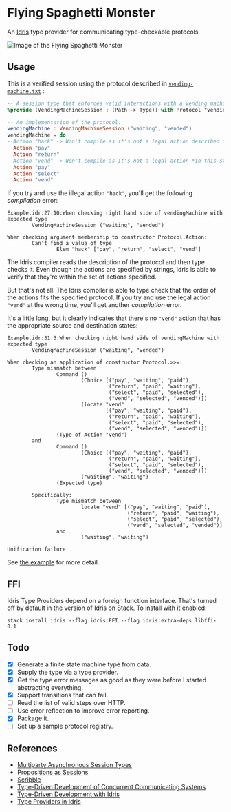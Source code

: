 # Flying Spaghetti Monster
An [Idris](http://www.idris-lang.org/) type provider for communicating type-checkable protocols.

![Image of the Flying Spaghetti Monster](https://upload.wikimedia.org/wikipedia/commons/thumb/9/90/Touched_by_His_Noodly_Appendage_HD.jpg/320px-Touched_by_His_Noodly_Appendage_HD.jpg "Touched by His Noodly Appendage by Niklas Jansson")


## Usage

This is a verified session using the protocol described in [`vending-machine.txt`](./example/vending-machine.txt) :
```idris
-- A session type that enforces valid interactions with a vending machine.
%provide (VendingMachineSession : (Path -> Type)) with Protocol "vending-machine.txt"

-- An implementation of the protocol.
vendingMachine : VendingMachineSession ("waiting", "vended")
vendingMachine = do
--Action "hack" -> Won't compile as it's not a legal action described in vending-machine.txt.
  Action "pay"
  Action "return"
--Action "vend" -> Won't compile as it's not a legal action *in this state*.
  Action "pay"
  Action "select"
  Action "vend"
```

If you try and use the illegal action `"hack"`, you'll get the following *compilation* error:

```
Example.idr:27:10:When checking right hand side of vendingMachine with expected type
        VendingMachineSession ("waiting", "vended")

When checking argument membership to constructor Protocol.Action:
        Can't find a value of type
                Elem "hack" ["pay", "return", "select", "vend"]
```

The Idris compiler reads the description of the protocol and then type checks it. Even though the actions are specified by strings, Idris is able to verify that they're within the set of actions specified.

But that's not all. The Idris compiler is able to type check that the order of the actions fits the specified protocol. If you try and use the legal action `"vend"` at the wrong time, you'll get another *compilation* error.

It's a little long, but it clearly indicates that there's no `"vend"` action that has the appropriate source and destination states:

```
Example.idr:31:3:When checking right hand side of vendingMachine with expected type
        VendingMachineSession ("waiting", "vended")

When checking an application of constructor Protocol.>>=:
        Type mismatch between
                Command ()
                        (Choice [("pay", "waiting", "paid"),
                                 ("return", "paid", "waiting"),
                                 ("select", "paid", "selected"),
                                 ("vend", "selected", "vended")])
                        (locate "vend"
                                [("pay", "waiting", "paid"),
                                 ("return", "paid", "waiting"),
                                 ("select", "paid", "selected"),
                                 ("vend", "selected", "vended")])
                (Type of Action "vend")
        and
                Command ()
                        (Choice [("pay", "waiting", "paid"),
                                 ("return", "paid", "waiting"),
                                 ("select", "paid", "selected"),
                                 ("vend", "selected", "vended")])
                        ("waiting", "waiting")
                (Expected type)

        Specifically:
                Type mismatch between
                        locate "vend" [("pay", "waiting", "paid"),
                                       ("return", "paid", "waiting"),
                                       ("select", "paid", "selected"),
                                       ("vend", "selected", "vended")]
                and
                        ("waiting", "waiting")

Unification failure
```

See [the example](./example) for more detail.

## FFI

Idris Type Providers depend on a foreign function interface. That's turned off by default in the version of Idris on Stack. To install with it enabled:

    stack install idris --flag idris:FFI --flag idris:extra-deps libffi-0.1

## Todo

- [x] Generate a finite state machine type from data.
- [x] Supply the type via a type provider.
- [x] Get the type error messages as good as they were before I started abstracting everything.
- [x] Support transitions that can fail.
- [ ] Read the list of valid steps over HTTP.
- [ ] Use error reflection to improve error reporting.
- [x] Package it.
- [ ] Set up a sample protocol registry.

## References

* [Multiparty Asynchronous Session Types](http://www.doc.ic.ac.uk/~yoshida/multiparty/multiparty.pdf)
* [Propositions as Sessions](http://homepages.inf.ed.ac.uk/wadler/papers/propositions-as-sessions/propositions-as-sessions-jfp.pdf)
* [Scribble](http://www.scribble.org/)
* [Type-Driven Development of Concurrent Communicating Systems](https://eb.host.cs.st-andrews.ac.uk/drafts/tdd-conc.pdf)
* [Type-Driven Development with Idris](https://www.manning.com/books/type-driven-development-with-idris)
* [Type Providers in Idris](http://docs.idris-lang.org/en/latest/guides/type-providers-ffi.html)
